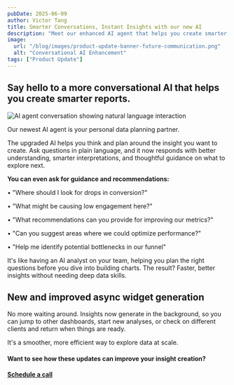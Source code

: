 ```yaml
---
pubDate: 2025-06-09
author: Victor Tang
title: Smarter Conversations, Instant Insights with our new AI
description: "Meet our enhanced AI agent that helps you create smarter reports through natural conversations. Get instant guidance, recommendations, and insights with our more intuitive and responsive AI assistant."
image:
  url: "/blog/images/product-update-banner-future-communication.png"
  alt: "Conversational AI Enhancement"
tags: ["Product Update"]
---
```


## Say hello to a more conversational AI that helps you create smarter reports.

![AI agent conversation showing natural language interaction](/blog/images/ai-agent-conversation.png)

Our newest AI agent is your personal data planning partner.
 
The upgraded AI helps you think and plan around the insight you want to create. Ask questions in plain language, and it now responds with better understanding, smarter interpretations, and thoughtful guidance on what to explore next.
 
**You can even ask for guidance and recommendations:**
 
• "Where should I look for drops in conversion?"

• "What might be causing low engagement here?"

• "What recommendations can you provide for improving our metrics?"

• "Can you suggest areas where we could optimize performance?"

• "Help me identify potential bottlenecks in our funnel"
 
It's like having an AI analyst on your team, helping you plan the right questions before you dive into building charts. The result? Faster, better insights without needing deep data skills.

## New and improved async widget generation
 
No more waiting around. Insights now generate in the background, so you can jump to other dashboards, start new analyses, or check on different clients and return when things are ready.
 
It's a smoother, more efficient way to explore data at scale.
 
#### Want to see how these updates can improve your insight creation?
 
<a href="https://savvycal.com/breadcrumbai/bc-demo" target="_blank">**Schedule a call**</a>
